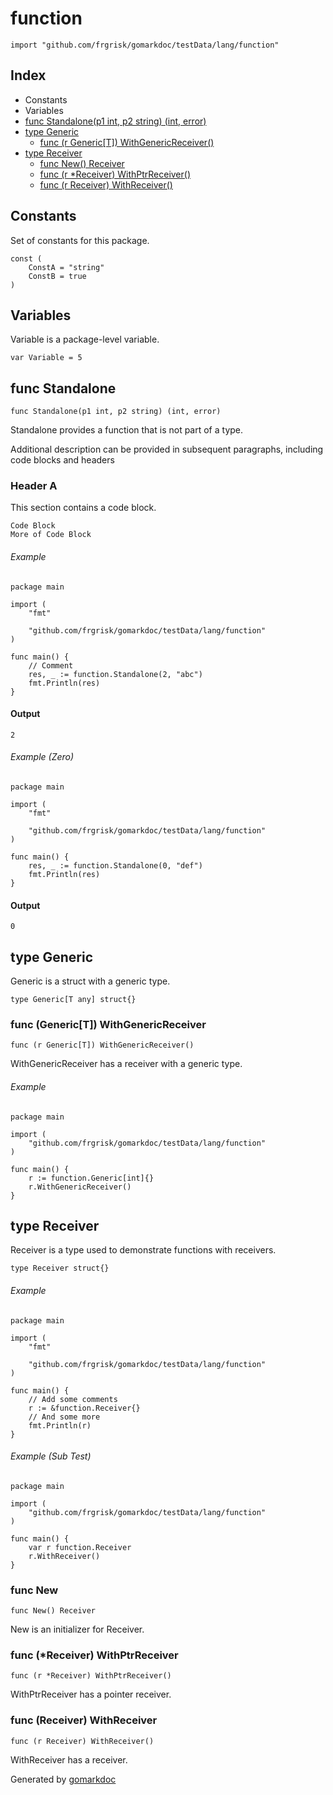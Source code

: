 <!-- Code generated by gomarkdoc. DO NOT EDIT -->

# function

	import "github.com/frgrisk/gomarkdoc/testData/lang/function"

## Index

- Constants
- Variables
- [func Standalone\(p1 int, p2 string\) \(int, error\)](<#Standalone>)
- [type Generic](<#Generic>)
  - [func \(r Generic\[T\]\) WithGenericReceiver\(\)](<#Generic[T].WithGenericReceiver>)
- [type Receiver](<#Receiver>)
  - [func New\(\) Receiver](<#New>)
  - [func \(r \*Receiver\) WithPtrReceiver\(\)](<#Receiver.WithPtrReceiver>)
  - [func \(r Receiver\) WithReceiver\(\)](<#Receiver.WithReceiver>)


## Constants

<a name="ConstA"></a>Set of constants for this package.

	const (
	    ConstA = "string"
	    ConstB = true
	)

## Variables

<a name="Variable"></a>Variable is a package\-level variable.

	var Variable = 5

<a name="Standalone"></a>
## func Standalone

	func Standalone(p1 int, p2 string) (int, error)

Standalone provides a function that is not part of a type.

Additional description can be provided in subsequent paragraphs, including code blocks and headers

### Header A

This section contains a code block.

	Code Block
	More of Code Block


###### Example



	package main

	import (
		"fmt"

		"github.com/frgrisk/gomarkdoc/testData/lang/function"
	)

	func main() {
		// Comment
		res, _ := function.Standalone(2, "abc")
		fmt.Println(res)
	}


#### Output

	2






###### Example (Zero)



	package main

	import (
		"fmt"

		"github.com/frgrisk/gomarkdoc/testData/lang/function"
	)

	func main() {
		res, _ := function.Standalone(0, "def")
		fmt.Println(res)
	}


#### Output

	0






<a name="Generic"></a>
## type Generic

Generic is a struct with a generic type.

	type Generic[T any] struct{}

<a name="Generic[T].WithGenericReceiver"></a>
### func \(Generic\[T\]\) WithGenericReceiver

	func (r Generic[T]) WithGenericReceiver()

WithGenericReceiver has a receiver with a generic type.

###### Example



	package main

	import (
		"github.com/frgrisk/gomarkdoc/testData/lang/function"
	)

	func main() {
		r := function.Generic[int]{}
		r.WithGenericReceiver()
	}






<a name="Receiver"></a>
## type Receiver

Receiver is a type used to demonstrate functions with receivers.

	type Receiver struct{}

###### Example



	package main

	import (
		"fmt"

		"github.com/frgrisk/gomarkdoc/testData/lang/function"
	)

	func main() {
		// Add some comments
		r := &function.Receiver{}
		// And some more
		fmt.Println(r)
	}






###### Example (Sub Test)



	package main

	import (
		"github.com/frgrisk/gomarkdoc/testData/lang/function"
	)

	func main() {
		var r function.Receiver
		r.WithReceiver()
	}






<a name="New"></a>
### func New

	func New() Receiver

New is an initializer for Receiver.

<a name="Receiver.WithPtrReceiver"></a>
### func \(\*Receiver\) WithPtrReceiver

	func (r *Receiver) WithPtrReceiver()

WithPtrReceiver has a pointer receiver.

<a name="Receiver.WithReceiver"></a>
### func \(Receiver\) WithReceiver

	func (r Receiver) WithReceiver()

WithReceiver has a receiver.

Generated by [gomarkdoc](<https://github.com/frgrisk/gomarkdoc>)

